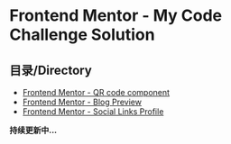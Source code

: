 # Frontend Mentor - My Code Challenge Solution

## 目录/Directory

-   [Frontend Mentor - QR code component](./qr-code-component-main)
-   [Frontend Mentor - Blog Preview](./blog-preview-card-main/)
-   [Frontend Mentor - Social Links Profile](./social-links-profile-main/)

**持续更新中...**
